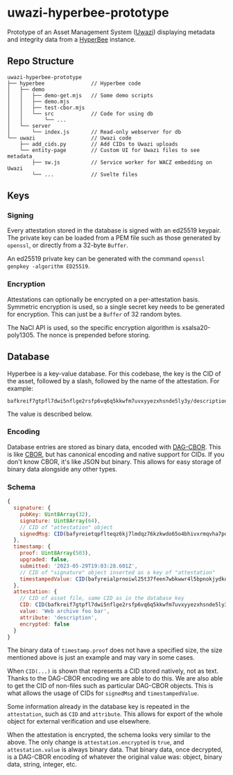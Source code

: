 # uwazi-hyperbee-prototype

Prototype of an Asset Management System ([Uwazi](https://uwazi.io/)) displaying metadata and integrity data from a [HyperBee](https://docs.holepunch.to/building-blocks/hyperbee) instance.

## Repo Structure

```
uwazi-hyperbee-prototype
├── hyperbee               // Hyperbee code
│   ├── demo
│   │   ├── demo-get.mjs   // Some demo scripts
│   │   ├── demo.mjs
│   │   ├── test-cbor.mjs
│   │   └── src            // Code for using db
│   │       └── ...
│   └── server
│       └── index.js       // Read-only webserver for db
└── uwazi                  // Uwazi code
    ├── add_cids.py        // Add CIDs to Uwazi uploads
    └── entity-page        // Custom UI for Uwazi files to see metadata
        ├── sw.js          // Service worker for WACZ embedding on Uwazi
        └── ...            // Svelte files
```

## Keys

### Signing

Every attestation stored in the database is signed with an ed25519 keypair. The private key can be loaded from a PEM file such as those generated by `openssl`, or directly from a 32-byte `Buffer`.

An ed25519 private key can be generated with the command `openssl genpkey -algorithm ED25519`.

### Encryption

Attestations can optionally be encrypted on a per-attestation basis. Symmetric encryption is used, so a single secret key needs to be generated for encryption. This can just be a `Buffer` of 32 random bytes.

The NaCl API is used, so the specific encryption algorithm is xsalsa20-poly1305. The nonce is prepended before storing.

## Database

Hyperbee is a key-value database. For this codebase, the key is the CID of the asset, followed by a slash, followed by the name of the attestation. For example:

```
bafkreif7gtpfl7dwi5nflge2rsfp6vq6q5kkwfm7uvxyyezxhsnde5ly3y/description
```

The value is described below.

### Encoding

Database entries are stored as binary data, encoded with [DAG-CBOR](https://ipld.io/docs/codecs/known/dag-cbor/). This is like [CBOR](https://cbor.io/), but has canonical encoding and native support for CIDs. If you don't know CBOR, it's like JSON but binary. This allows for easy storage of binary data alongside any other types.

### Schema

```javascript
{
  signature: {
    pubKey: Uint8Array(32),
    signature: Uint8Array(64),
    // CID of "attestation" object
    signedMsg: CID(bafyreietqpflteqz6kj7lmdqz76kzkwdo65o4bhivxrmqvha7pdgixxos4)
  },
  timestamp: {
    proof: Uint8Array(503),
    upgraded: false,
    submitted: '2023-05-29T19:03:28.601Z',
    // CID of "signature" object inserted as a key of "attestation"
    timestampedValue: CID(bafyreialprnoiwl25t37feen7wbkwwr4l5bpnokjydkog3mhiuodi2av6m)
  },
  attestation: {
    // CID of asset file, same CID as in the database key
    CID: CID(bafkreif7gtpfl7dwi5nflge2rsfp6vq6q5kkwfm7uvxyyezxhsnde5ly3y),
    value: 'Web archive foo bar',
    attribute: 'description',
    encrypted: false
  }
}
```
The binary data of `timestamp.proof` does not have a specified size, the size mentioned above is just an example and may vary in some cases.

When `CID(...)` is shown that represents a CID stored natively, not as text. Thanks to the DAG-CBOR encoding we are able to do this. We are also able to get the CID of non-files such as particular DAG-CBOR objects. This is what allows the usage of CIDs for `signedMsg` and `timestampedValue`.

Some information already in the database key is repeated in the `attestation`, such as `CID` and `attribute`. This allows for export of the whole object for external verification and use elsewhere.

When the attestation is encrypted, the schema looks very similar to the above. The only change is `attestation.encrypted` is `true`, and `attestation.value` is always binary data. That binary data, once decrypted, is a DAG-CBOR encoding of whatever the original value was: object, binary data, string, integer, etc.
